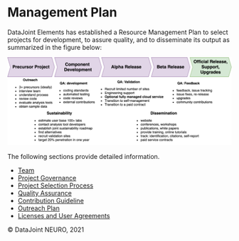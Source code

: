 # Management Plan 

DataJoint Elements has established a Resource Management Plan to select projects for development, to assure quality, and to disseminate its output as summarized in the figure below:

![Resource Management Plan](figures/ManagementPlan.png)

The following sections provide detailed information.

* [Team](Team.md)
* [Project Governance](Governance.md)
* [Project Selection Process](Selection.md)
* [Quality Assurance](QualityAssurance.md)
* [Contribution Guideline](Contribute.md)
* [Outreach Plan](Outreach.md)
* [Licenses and User Agreements](Licenses.md)

&copy; DataJoint NEURO, 2021
